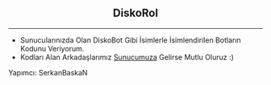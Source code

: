 <center><h2>DiskoRol</h2></center>
<hr>
<ul>
  <li>Sunucularınızda Olan DiskoBot Gibi İsimlerle İsimlendirilen Botların Kodunu Veriyorum.</li>
  <li> Kodları Alan Arkadaşlarımız <a href="https://discord.gg/KPG94uj">Sunucumuza</a> Gelirse Mutlu Oluruz :)</li>
</ul>
Yapımcı: SerkanBaskaN

